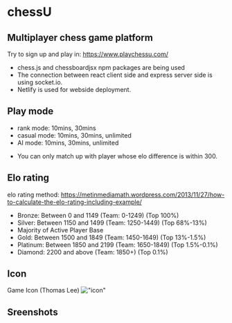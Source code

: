 # chessU

## Multiplayer chess game platform

Try to sign up and play in: https://www.playchessu.com/

- chess.js and chessboardjsx npm packages are being used
- The connection between react client side and express server side is using socket.io.
- Netlify is used for webside deployment.

## Play mode

- rank mode: 10mins, 30mins
- casual mode: 10mins, 30mins, unlimited
- AI mode: 10mins, 30mins, unlimited

* You can only match up with player whose elo difference is within 300.

## Elo rating

elo rating method: https://metinmediamath.wordpress.com/2013/11/27/how-to-calculate-the-elo-rating-including-example/

- Bronze: Between 0 and 1149 (Team: 0-1249) (Top 100%)
- Silver: Between 1150 and 1499 (Team: 1250-1449) (Top 68%-13%)
- Majority of Active Player Base
- Gold: Between 1500 and 1849 (Team: 1450-1649) (Top 13%-1.5%)
- Platinum: Between 1850 and 2199 (Team: 1650-1849) (Top 1.5%-0.1%)
- Diamond: 2200 and above (Team: 1850+) (Top 0.1%)

## Icon

Game Icon (Thomas Lee)
!["icon"](https://github.com/tmslee/chessU/blob/feature/readme/server/screenshots/chessU.png)

## Sreenshots

